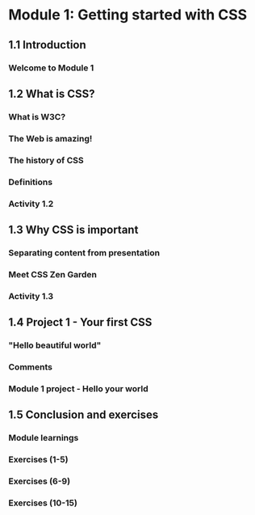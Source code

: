 # Module 1: Getting started with CSS

## 1.1 Introduction

### Welcome to Module 1




## 1.2 What is CSS?

### What is W3C?




### The Web is amazing!




### The history of CSS




### Definitions




### Activity 1.2

## 1.3 Why CSS is important




### Separating content from presentation




### Meet CSS Zen Garden




### Activity 1.3




## 1.4 Project 1 - Your first CSS

### "Hello beautiful world"




### Comments




### Module 1 project - Hello your world




## 1.5 Conclusion and exercises

### Module learnings




### Exercises (1-5)




### Exercises (6-9)




### Exercises (10-15)



